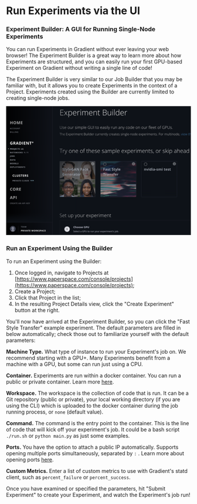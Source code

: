 # Run Experiments via the UI

### Experiment Builder: A GUI for Running Single-Node Experiments <a id="h_15322951121524587990731"></a>

You can run Experiments in Gradient without ever leaving your web browser! The Experiment Builder is a great way to learn more about how Experiments are structured, and you can easily run your first GPU-based Experiment on Gradient without writing a single line of code!

The Experiment Builder is very similar to our Job Builder that you may be familiar with, but it allows you to create Experiments in the context of a Project. Experiments created using the Builder are currently limited to creating single-node jobs.

![](../.gitbook/assets/screen-shot-2019-05-22-at-11.14.57-am.png)

### Run an Experiment Using the Builder <a id="h_39323868261524588004147"></a>

To run an Experiment using the Builder:

1. Once logged in, navigate to Projects at [https://www.paperspace.com/console/projects](https://www.paperspace.com/console/projects);
2. Create a Project;
3. Click that Project in the list;
4. In the resulting Project Details view, click the "Create Experiment" button at the right.

You'll now have arrived at the Experiment Builder, so you can click the "Fast Style Transfer" example experiment. The default parameters are filled in below automatically; check those out to familiarize yourself with the default parameters:

**Machine Type.** What type of instance to run your Experiment's job on. We recommend starting with a GPU+. Many Experiments benefit from a machine with a GPU, but some can run just using a CPU.

**Container.** Experiments are run within a docker container. You can run a public or private container. Learn more [here](https://support.paperspace.com/hc/en-us/articles/360003415434).

**Workspace.** The workspace is the collection of code that is run. It can be a Git repository \(public or private\), your local working directory \(if you are using the CLI\) which is uploaded to the docker container during the job running process, or `none` \(default value\).

**Command.** The command is the entry point to the container. This is the line of code that will kick off your experiment's job. It could be a bash script `./run.sh` or `python main.py` as just some examples. 

**Ports.** You have the option to attach a public IP automatically. Supports opening multiple ports simultaneously, separated by `:` . Learn more about opening ports [here](https://support.paperspace.com/hc/en-us/articles/360003412574).

**Custom Metrics.** Enter a list of custom metrics to use with Gradient's statd client, such as `percent_failure` or `percent_success`.

Once you have examined or specified the parameters, hit "Submit Experiment" to create your Experiment, and watch the Experiment's job run!


